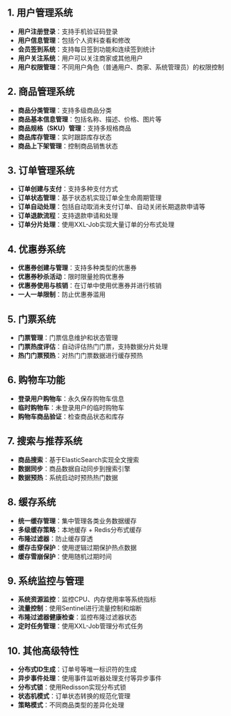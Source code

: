 
## 1. 用户管理系统

- **用户注册登录**：支持手机验证码登录
- **用户信息管理**：包括个人资料查看和修改
- **会员签到系统**：支持每日签到功能和连续签到统计
- **用户关注系统**：用户可以关注商家或其他用户
- **用户权限管理**：不同用户角色（普通用户、商家、系统管理员）的权限控制

## 2. 商品管理系统

- **商品分类管理**：支持多级商品分类
- **商品基本信息管理**：包括名称、描述、价格、图片等
- **商品规格（SKU）管理**：支持多规格商品
- **商品库存管理**：实时跟踪库存状态
- **商品上下架管理**：控制商品销售状态

## 3. 订单管理系统

- **订单创建与支付**：支持多种支付方式
- **订单状态管理**：基于状态机实现订单全生命周期管理
- **订单自动处理**：包括自动取消未支付订单、自动关闭长期退款申请等
- **订单退款流程**：支持退款申请和处理
- **订单分片处理**：使用XXL-Job实现大量订单的分布式处理

## 4. 优惠券系统

- **优惠券创建与管理**：支持多种类型的优惠券
- **优惠券秒杀活动**：限时限量抢购优惠券
- **优惠券使用与核销**：在订单中使用优惠券并进行核销
- **一人一单限制**：防止优惠券滥用

## 5. 门票系统

- **门票管理**：门票信息维护和状态管理
- **门票热度评估**：自动评估热门门票，支持数据分片处理
- **热门门票预热**：对热门门票数据进行缓存预热

## 6. 购物车功能

- **登录用户购物车**：永久保存购物车信息
- **临时购物车**：未登录用户的临时购物车
- **购物车商品验证**：检查商品状态和库存

## 7. 搜索与推荐系统

- **商品搜索**：基于ElasticSearch实现全文搜索
- **数据同步**：商品数据自动同步到搜索引擎
- **数据预热**：系统启动时预热热门数据

## 8. 缓存系统

- **统一缓存管理**：集中管理各类业务数据缓存
- **多级缓存策略**：本地缓存 + Redis分布式缓存
- **布隆过滤器**：防止缓存穿透
- **缓存击穿保护**：使用逻辑过期保护热点数据
- **缓存雪崩保护**：使用随机过期时间

## 9. 系统监控与管理

- **系统资源监控**：监控CPU、内存使用率等系统指标
- **流量控制**：使用Sentinel进行流量控制和熔断
- **布隆过滤器健康检查**：监控布隆过滤器状态
- **定时任务管理**：使用XXL-Job管理分布式任务

## 10. 其他高级特性

- **分布式ID生成**：订单号等唯一标识符的生成
- **异步事件处理**：使用事件监听器处理支付等异步事件
- **分布式锁**：使用Redisson实现分布式锁
- **状态机模式**：订单状态转换的规范化管理
- **策略模式**：不同商品类型的差异化处理